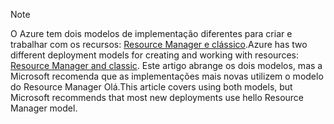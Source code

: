 > [!NOTE]
> <span data-ttu-id="8c7d2-101">O Azure tem dois modelos de implementação diferentes para criar e trabalhar com os recursos: [Resource Manager e clássico](../articles/azure-resource-manager/resource-manager-deployment-model.md).</span><span class="sxs-lookup"><span data-stu-id="8c7d2-101">Azure has two different deployment models for creating and working with resources:  [Resource Manager and classic](../articles/azure-resource-manager/resource-manager-deployment-model.md).</span></span> <span data-ttu-id="8c7d2-102">Este artigo abrange os dois modelos, mas a Microsoft recomenda que as implementações mais novas utilizem o modelo do Resource Manager Olá.</span><span class="sxs-lookup"><span data-stu-id="8c7d2-102">This article covers using both models, but Microsoft recommends that most new deployments use hello Resource Manager model.</span></span>
